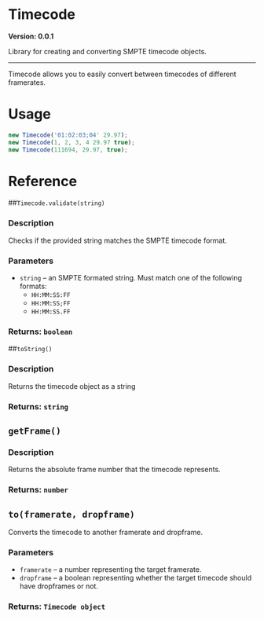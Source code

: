 # Timecode
**Version: 0.0.1**

Library for creating and converting SMPTE timecode objects.

---

Timecode allows you to easily convert between timecodes of different framerates.

# Usage

```javascript
new Timecode('01:02:03;04' 29.97);
new Timecode(1, 2, 3, 4 29.97 true);
new Timecode(111694, 29.97, true);
```

# Reference

##`Timecode.validate(string)`

### Description

Checks if the provided string matches the SMPTE timecode format.


### Parameters
  - `string` – an SMPTE formated string. Must match one of the following formats:
    - `HH:MM:SS:FF`
    - `HH:MM:SS;FF`
    - `HH:MM:SS.FF`

### Returns: `boolean`

##`toString()`

### Description

Returns the timecode object as a string

### Returns: `string`

## `getFrame()`

### Description

Returns the absolute frame number that the timecode represents.

### Returns: `number`

## `to(framerate, dropframe)`

Converts the timecode to another framerate and dropframe.

### Parameters
  - `framerate` – a number representing the target framerate.
  - `dropframe` – a boolean representing whether the target timecode should have dropframes or not.
  
### Returns: `Timecode object`